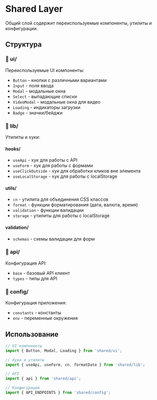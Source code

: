 # Shared Layer

Общий слой содержит переиспользуемые компоненты, утилиты и конфигурации.

## Структура

### 📁 ui/

Переиспользуемые UI компоненты:

- `Button` - кнопки с различными вариантами
- `Input` - поля ввода
- `Modal` - модальные окна
- `Select` - выпадающие списки
- `VideoModal` - модальные окна для видео
- `Loading` - индикаторы загрузки
- `Badge` - значки/бейджи

### 📁 lib/

Утилиты и хуки:

#### hooks/

- `useApi` - хук для работы с API
- `useForm` - хук для работы с формами
- `useClickOutside` - хук для обработки кликов вне элемента
- `useLocalStorage` - хук для работы с localStorage

#### utils/

- `cn` - утилита для объединения CSS классов
- `format` - функции форматирования (дата, валюта, время)
- `validation` - функции валидации
- `storage` - утилиты для работы с localStorage

#### validation/

- `schemas` - схемы валидации для форм

### 📁 api/

Конфигурация API:

- `base` - базовый API клиент
- `types` - типы для API

### 📁 config/

Конфигурация приложения:

- `constants` - константы
- `env` - переменные окружения

## Использование

```typescript
// UI компоненты
import { Button, Modal, Loading } from 'shared/ui';

// Хуки и утилиты
import { useApi, useForm, cn, formatDate } from 'shared/lib';

// API
import { api } from 'shared/api';

// Конфигурация
import { API_ENDPOINTS } from 'shared/config';
```
